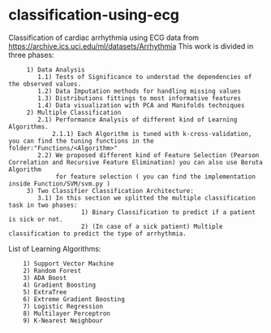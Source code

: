 # classification-using-ecg
 Classification of cardiac arrhythmia using ECG data from https://archive.ics.uci.edu/ml/datasets/Arrhythmia 
This work is divided in three phases: 

         1) Data Analysis 
            1.1) Tests of Significance to understad the dependencies of the observed values.
            1.2) Data Imputation methods for handling missing values 
            1.3) Distributions fittings to most informative features
            1.4) Data visualization with PCA and Manifolds techniques
         2) Multiple Classification
            2.1) Performance Analysis of different kind of Learning Algorithms.
                2.1.1) Each Algorithm is tuned with k-cross-validation, you can find the tuning functions in the folder:"Functions/<Algorithm>"
            2.2) We proposed different kind of Feature Selection (Pearson Correlation and Recursive Feature Elimination) you can also use Boruta Algorithm
                 for feature selection ( you can find the implementation inside Function/SVM/svm.py ) 
         3) Two Classifier Classification Architecture:
            3.1) In this section we splitted the multiple classification task in two phases: 
                        1) Binary Classification to predict if a patient is sick or not.
                        2) (In case of a sick patient) Multiple classification to predict the type of arrhythmia.

List of Learning Algorithms:

        1) Support Vector Machine
        2) Random Forest
        3) ADA Boost
        4) Gradient Boosting
        5) ExtraTree
        6) Extreme Gradient Boosting
        7) Logistic Regression
        8) Multilayer Perceptron 
        9) K-Nearest Neighbour

